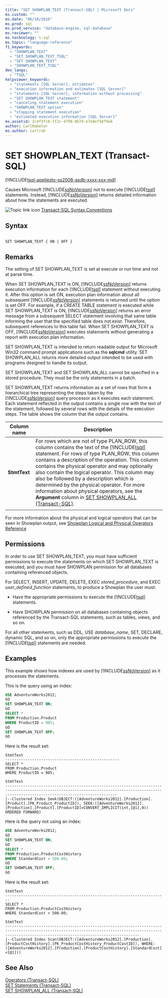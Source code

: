 ```yaml
---
title: "SET SHOWPLAN_TEXT (Transact-SQL) | Microsoft Docs"
ms.custom: ""
ms.date: "06/10/2016"
ms.prod: sql
ms.prod_service: "database-engine, sql-database"
ms.reviewer: ""
ms.technology: t-sql
ms.topic: "language-reference"
f1_keywords: 
  - "SHOWPLAN_TEXT"
  - "SET_SHOWPLAN_TEXT_TSQL"
  - "SET SHOWPLAN_TEXT"
  - "SHOWPLAN_TEXT_TSQL"
dev_langs: 
  - "TSQL"
helpviewer_keywords: 
  - "statements [SQL Server], estimates"
  - "execution information and estimates [SQL Server]"
  - "statements [SQL Server], information without processing"
  - "SET SHOWPLAN_TEXT statement"
  - "canceling statement execution"
  - "SHOWPLAN_TEXT option"
  - "stopping statement execution"
  - "estimated execution information [SQL Server]"
ms.assetid: 2c4f3fc8-ff2c-4790-8b74-e7e8ef58f9a6
author: CarlRabeler
ms.author: carlrab
---
```

# SET SHOWPLAN_TEXT (Transact-SQL)
[!INCLUDE[tsql-appliesto-ss2008-asdb-xxxx-xxx-md](../../includes/tsql-appliesto-ss2008-asdb-xxxx-xxx-md.md)]

  Causes Microsoft [!INCLUDE[ssNoVersion](../../includes/ssnoversion-md.md)] not to execute [!INCLUDE[tsql](../../includes/tsql-md.md)] statements. Instead, [!INCLUDE[ssNoVersion](../../includes/ssnoversion-md.md)] returns detailed information about how the statements are executed.  
  
 ![Topic link icon](../../database-engine/configure-windows/media/topic-link.gif "Topic link icon") [Transact-SQL Syntax Conventions](../../t-sql/language-elements/transact-sql-syntax-conventions-transact-sql.md)  
  
## Syntax  
  
```syntaxsql
  
SET SHOWPLAN_TEXT { ON | OFF }  
```  
  
## Remarks  
 The setting of SET SHOWPLAN_TEXT is set at execute or run time and not at parse time.  
  
 When SET SHOWPLAN_TEXT is ON, [!INCLUDE[ssNoVersion](../../includes/ssnoversion-md.md)] returns execution information for each [!INCLUDE[tsql](../../includes/tsql-md.md)] statement without executing it. After this option is set ON, execution plan information about all subsequent [!INCLUDE[ssNoVersion](../../includes/ssnoversion-md.md)] statements is returned until the option is set OFF. For example, if a CREATE TABLE statement is executed while SET SHOWPLAN_TEXT is ON, [!INCLUDE[ssNoVersion](../../includes/ssnoversion-md.md)] returns an error message from a subsequent SELECT statement involving that same table informing the user that the specified table does not exist. Therefore, subsequent references to this table fail. When SET SHOWPLAN_TEXT is OFF, [!INCLUDE[ssNoVersion](../../includes/ssnoversion-md.md)] executes statements without generating a report with execution plan information.  
  
 SET SHOWPLAN_TEXT is intended to return readable output for Microsoft Win32 command prompt applications such as the **sqlcmd** utility. SET SHOWPLAN_ALL returns more detailed output intended to be used with programs designed to handle its output.  
  
 SET SHOWPLAN_TEXT and SET SHOWPLAN_ALL cannot be specified in a stored procedure. They must be the only statements in a batch.  
  
 SET SHOWPLAN_TEXT returns information as a set of rows that form a hierarchical tree representing the steps taken by the [!INCLUDE[ssNoVersion](../../includes/ssnoversion-md.md)] query processor as it executes each statement. Each statement reflected in the output contains a single row with the text of the statement, followed by several rows with the details of the execution steps. The table shows the column that the output contains.  
  
|Column name|Description|  
|-----------------|-----------------|  
|**StmtText**|For rows which are not of type PLAN_ROW, this column contains the text of the [!INCLUDE[tsql](../../includes/tsql-md.md)] statement. For rows of type PLAN_ROW, this column contains a description of the operation. This column contains the physical operator and may optionally also contain the logical operator. This column may also be followed by a description which is determined by the physical operator. For more information about physical operators, see the **Argument** column in [SET SHOWPLAN_ALL &#40;Transact-SQL&#41;](../../t-sql/statements/set-showplan-all-transact-sql.md).|  
|||

 For more information about the physical and logical operators that can be seen in Showplan output, see [Showplan Logical and Physical Operators Reference](../../relational-databases/showplan-logical-and-physical-operators-reference.md)  
  
## Permissions  
 In order to use SET SHOWPLAN_TEXT, you must have sufficient permissions to execute the statements on which SET SHOWPLAN_TEXT is executed, and you must have SHOWPLAN permission for all databases containing referenced objects.  
  
 For SELECT, INSERT, UPDATE, DELETE, EXEC *stored_procedure*, and EXEC *user_defined_function* statements, to produce a Showplan the user must:  
  
-   Have the appropriate permissions to execute the [!INCLUDE[tsql](../../includes/tsql-md.md)] statements.  
  
-   Have SHOWPLAN permission on all databases containing objects referenced by the Transact-SQL statements, such as tables, views, and so on.  
  
 For all other statements, such as DDL, USE *database_name*, SET, DECLARE, dynamic SQL, and so on, only the appropriate permissions to execute the [!INCLUDE[tsql](../../includes/tsql-md.md)] statements are needed.  
  
## Examples  
 This example shows how indexes are used by [!INCLUDE[ssNoVersion](../../includes/ssnoversion-md.md)] as it processes the statements.  
  
 This is the query using an index:  
  
```sql
USE AdventureWorks2012;  
GO  
SET SHOWPLAN_TEXT ON;  
GO  
SELECT *  
FROM Production.Product   
WHERE ProductID = 905;  
GO  
SET SHOWPLAN_TEXT OFF;  
GO  
```  
  
 Here is the result set:  
  
```  
StmtText                                             
---------------------------------------------------  
SELECT *  
FROM Production.Product   
WHERE ProductID = 905;   
  
StmtText                                                                                                                                                                                        
----------------------------------------------------------------------------------------------------------------------------------------------------------------------------------------------  
|--Clustered Index Seek(OBJECT:([AdventureWorks2012].[Production].[Product].[PK_Product_ProductID]), SEEK:([AdventureWorks2012].[Production].[Product].[ProductID]=CONVERT_IMPLICIT(int,[@1],0)) ORDERED FORWARD)   
```  
  
 Here is the query not using an index:  
  
```sql
USE AdventureWorks2012;  
GO  
SET SHOWPLAN_TEXT ON;  
GO  
SELECT *  
FROM Production.ProductCostHistory  
WHERE StandardCost < 500.00;  
GO  
SET SHOWPLAN_TEXT OFF;  
GO  
```  
  
 Here is the result set:  
  
```  
StmtText                                                                  
------------------------------------------------------------------------  
SELECT *  
FROM Production.ProductCostHistory  
WHERE StandardCost < 500.00;   
  
StmtText                                                                                                                                                                                                  
--------------------------------------------------------------------------------------------------------------------------------------------------------------------------------------------------------  
|--Clustered Index Scan(OBJECT:([AdventureWorks2012].[Production].[ProductCostHistory].[PK_ProductCostHistory_ProductCostID]), WHERE:([AdventureWorks2012].[Production].[ProductCostHistory].[StandardCost]<[@1]))  
```  
  
## See Also  
 [Operators &#40;Transact-SQL&#41;](../../t-sql/language-elements/operators-transact-sql.md)   
 [SET Statements &#40;Transact-SQL&#41;](../../t-sql/statements/set-statements-transact-sql.md)   
 [SET SHOWPLAN_ALL &#40;Transact-SQL&#41;](../../t-sql/statements/set-showplan-all-transact-sql.md)  
  
  
